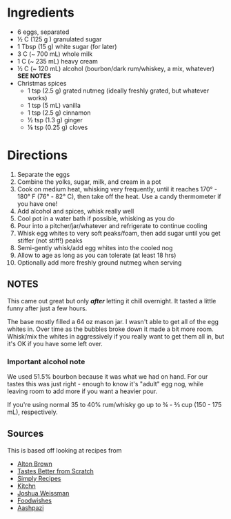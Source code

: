 # Ingredients

- 6 eggs, separated
- ½ C (125 g ) granulated sugar
- 1 Tbsp (15 g) white sugar (for later)
- 3 C (~ 700 mL) whole milk
- 1 C (~ 235 mL) heavy cream
- ½ C (~ 120 mL) alcohol (bourbon/dark rum/whiskey, a mix, whatever) **SEE NOTES**
- Christmas spices
  - 1 tsp (2.5 g) grated nutmeg (ideally freshly grated, but whatever works)
  - 1 tsp (5 mL) vanilla
  - 1 tsp (2.5 g) cinnamon
  - ½ tsp (1.3 g) ginger
  - ⅛ tsp (0.25 g) cloves

# Directions

1. Separate the eggs
2. Combine the yolks, sugar, milk, and cream in a pot
3. Cook on medium heat, whisking very frequently, until it reaches 170° - 180° F (76° - 82° C), then take off the heat. Use a candy thermometer if you have one!
4. Add alcohol and spices, whisk really well
5. Cool pot in a water bath if possible, whisking as you do
6. Pour into a pitcher/jar/whatever and refrigerate to continue cooling
7. Whisk egg whites to very soft peaks/foam, then add sugar until you get stiffer (not stiff!) peaks
8. Semi-gently whisk/add egg whites into the cooled nog
9. Allow to age as long as you can tolerate (at least 18 hrs)
10. Optionally add more freshly ground nutmeg when serving

## NOTES
This came out great but only ***after*** letting it chill overnight. It tasted a little funny after just a few hours.

The base mostly filled a 64 oz mason jar. I wasn't able to get all of the egg whites in.
Over time as the bubbles broke down it made a bit more room.
Whisk/mix the whites in aggressively if you really want to get them all in, but it's OK if you have some left over.

### Important alcohol note
We used 51.5% bourbon because it was what we had on hand. For our tastes this was just right - enough to know it's "adult" egg nog, while leaving room to add more if you want a heavier pour.

If you're using normal 35 to 40% rum/whisky go up to ¾ - ⅔ cup (150 - 175 mL), respectively.

## Sources
This is based off looking at recipes from
- [Alton Brown](https://www.foodnetwork.com/recipes/alton-brown/eggnog-recipe2-2013745)
- [Tastes Better from Scratch](https://tastesbetterfromscratch.com/homemade-eggnog/)
- [Simply Recipes](https://www.simplyrecipes.com/recipes/eggnog/)
- [Kitchn](https://www.thekitchn.com/how-to-make-homemade-eggnog-cooking-lessons-from-the-kitchn-214298)
- [Joshua Weissman](https://www.youtube.com/watch?v=ukB6v94vyKc)
- [Foodwishes](https://foodwishes.blogspot.com/2015/12/christmas-eggnog-maybe-i-do-like-it.html)
- [Aashpazi](https://www.youtube.com/watch?v=U5-WnoUmWOI)
